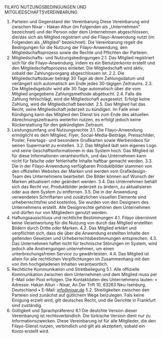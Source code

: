 FILAYO NUTZUNGSBEDINGUNGEN UND MITGLIEDSCHAFTSVEREINBARUNG
1. Parteien und Gegenstand der Vereinbarung
Diese Vereinbarung wird zwischen Nixar - Hakan Altun (im Folgenden als „Unternehmen" bezeichnet) und der Person oder dem Unternehmen abgeschlossen, die/das sich als Mitglied registriert und die Filayo-Anwendung nutzt (im Folgenden als „Mitglied" bezeichnet).
Die Vereinbarung regelt die Bedingungen für die Nutzung der Filayo-Anwendung, den Mitgliedschaftsprozess sowie die Rechte und Pflichten der Parteien.
2. Mitgliedschafts- und Nutzungsbedingungen
2.1. Das Mitglied registriert sich für die Filayo-Anwendung, indem es ein Benutzerkonto erstellt und den Mitgliedschaftsprozess einleitet. Die Mitgliedschaft wird aktiv, sobald der Zahlungsvorgang abgeschlossen ist.
2.2. Die Mitgliedschaftsdauer beträgt 30 Tage ab dem Zahlungsdatum und verlängert sich automatisch am Ende jedes 30-tägigen Zeitraums.
2.3. Die Mitgliedsgebühr wird alle 30 Tage automatisch über die vom Mitglied angegebene Zahlungsmethode abgebucht. 2.4. Falls die Zahlung fehlschlägt, wird die Mitgliedschaft ausgesetzt. Erfolgt keine Zahlung, wird die Mitgliedschaft beendet.
2.5. Das Mitglied hat das Recht, seine Mitgliedschaft jederzeit zu kündigen. Im Falle einer Kündigung kann das Mitglied den Dienst bis zum Ende des aktuellen Abrechnungszeitraums weiterhin nutzen, es erfolgt jedoch keine Rückerstattung für den gekündigten Zeitraum.
3. Leistungsumfang und Nutzungsrechte
3.1. Die Filayo-Anwendung ermöglicht es dem Mitglied, Flyer, Social-Media-Beiträge, Preisschilder, Poster, Feiertags- und besondere Grußkarten sowie Werbevideos für seinen Supermarkt zu erstellen.
3.2. Das Mitglied lädt sein eigenes Logo und seine Geschäftsinformationen in das System hoch. Das Mitglied ist für diese Informationen verantwortlich, und das Unternehmen kann nicht für falsche oder fehlerhafte Inhalte haftbar gemacht werden.
3.3. Die in der Filayo-Anwendung verfügbaren Produktbilder stammen von den offiziellen Websites der Marken und werden vom Grafikdesign-Team des Unternehmens bearbeitet. Die Bilder können auf Wunsch der Marken aktualisiert oder geändert werden.
3.4. Das Unternehmen behält sich das Recht vor, Produktbilder jederzeit zu ändern, zu aktualisieren oder aus dem System zu entfernen.
3.5. Die in der Anwendung verwendeten Schriftarten und zusätzlichen visuellen Elemente sind urheberrechtsfrei und kostenlos. Sie wurden von den Designern des Unternehmens erstellt. Alle Designrechte gehören dem Unternehmen und dürfen nur von Mitgliedern genutzt werden.
4. Haftungsausschluss und rechtliche Bestimmungen
4.1. Filayo übernimmt keine Verantwortung für die Nutzung von durch das Mitglied erstellten Bildern durch Dritte oder Marken.
4.2. Das Mitglied erklärt und verpflichtet sich, dass die über die Anwendung erstellten Inhalte den geltenden Gesetzen und Urheberrechtsbestimmungen entsprechen.
4.3. Das Unternehmen haftet nicht für technische Störungen im System, wird jedoch alle Anstrengungen unternehmen, um einen unterbrechungsfreien Service zu gewährleisten.
4.4. Das Mitglied ist allein für alle rechtlichen Verpflichtungen im Zusammenhang mit den von ihm hochgeladenen Inhalten verantwortlich.
5. Rechtliche Kommunikation und Streitbeilegung
5.1. Alle offizielle Kommunikation zwischen dem Unternehmen und dem Mitglied muss per E-Mail oder Post erfolgen. Die Kontaktdaten des Unternehmens lauten:
• Adresse: Hakan Altun - Nixar, An Der Trift 10, 63263 Neu-Isenburg, Deutschland • E-Mail: info@nixar.de
5.2. Streitigkeiten zwischen den Parteien sind zunächst auf gütlichem Wege beizulegen. Fals keine Einigung erzielt wird, gilt deutsches Recht, und die Gerichte in Frankfurt sind zuständig.
6. Gültigkeit und Sprachpräferenz
6.1 Die deutchte Version dieser Vereinbarung ist rechtsverbindlich. Die türkische Version dient nur zu Informationszwecken. Diese Vereinbarung ist für alle Mitglieder, die den Filayo-Dienst nutzen, verbindlich und gilt als akzeptiert, sobald ein Konto erstellt wird.
